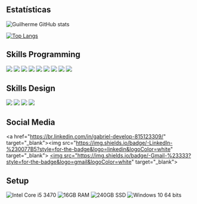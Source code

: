 ## Estatísticas
![Guilherme GitHub stats](https://github-readme-stats.vercel.app/api?username=Gabrielwebdevelop&show_icons=true&theme=tokyonight)

[![Top Langs](https://github-readme-stats.vercel.app/api/top-langs/?username=Gabrielwebdevelop)](https://github.com/anuraghazra/github-readme-stats)

## Skills Programming
<div style="display: inline_block">
  <img aling="center" src="https://img.shields.io/badge/HTML-239120?style=for-the-badge&logo=html5&logoColor=white&quot; alt="html5"/>
  <img aling="center" src="https://img.shields.io/badge/CSS-239120?&style=for-the-badge&logo=css3&logoColor=white&quot; alt="css3"/>
  <img aling="center" src="https://img.shields.io/badge/React_Native-20232A?style=for-the-badge&logo=react&logoColor=61DAFB&quot; alt="reactnative"/>
  <img aling="center" src="https://img.shields.io/badge/SQLite-07405E?style=for-the-badge&logo=sqlite&logoColor=white&quot; alt="sqlite"/>
  <img aling="center" src="https://img.shields.io/badge/MySQL-00000F?style=for-the-badge&logo=mysql&logoColor=white&quot; alt="mysql"/>
  <img aling="center" src="https://img.shields.io/badge/styled--components-DB7093?style=for-the-badge&logo=styled-components&logoColor=white&quot; alt="styledcomponents"/>
  <img aling="center" src="https://img.shields.io/badge/TypeScript-007ACC?style=for-the-badge&logo=typescript&logoColor=white&quot; alt="TypeScript"/>
  <img aling="center" src="https://img.shields.io/badge/JavaScript-yellow?style=for-the-badge&javascript&quot; alt="JavaScript"/>
  <img src="https://img.shields.io/badge/Ionic-3880FF?style=for-the-badge&logo=ionic&logoColor=white&quot; alt="Ionic"/>
</div>

## Skills Design
<div style="display: inline_block">
  <img src="https://img.shields.io/badge/Adobe%20after%20affects-CF96FD?style=for-the-badge&logo=Adobe%20after%20effects&logoColor=393665&quot; alt="Adobe After Effects"/>
  <img src="https://img.shields.io/badge/Adobe%20Illustrator-FF9A00?style=for-the-badge&logo=adobe%20illustrator&logoColor=white&quot; alt="Adobe Illustrator"/>
  <img src="https://img.shields.io/badge/Adobe%20Photoshop-31A8FF?style=for-the-badge&logo=Adobe%20Photoshop&logoColor=black&quot; alt="Adobe Photoshop"/>
  <img src="https://img.shields.io/badge/Adobe%20Premiere%20Pro-9999FF?style=for-the-badge&logo=Adobe%20Premiere%20Pro&logoColor=white&quot; alt="Adobe Premiere"/>
</div>

## Social Media
<a href="https://br.linkedin.com/in/gabriel-develop-815123309/&quot; target="_blank"><img src="https://img.shields.io/badge/-LinkedIn-%230077B5?style=for-the-badge&logo=linkedin&logoColor=white&quot; target="_blank"></a>
<a href="gabrieltechsuport23@outlook.com"><img src="https://img.shields.io/badge/-Gmail-%23333?style=for-the-badge&logo=gmail&logoColor=white&quot; target="_blank"></a>


## Setup
<div style="display: inline_block">
  <img alt="Intel Core i5 3470" src="https://img.shields.io/badge/Intel%20Core%20i5%203470-0071C5?style=for-the-badge&logo=intel&logoColor=white"/>
  <img alt="16GB RAM" src="https://img.shields.io/badge/RAM-16GB-0071C5?style=for-the-badge&logoColor=white"/>
  <img alt="240GB SSD" src="https://img.shields.io/badge/SSD-240GB-0071C5?style=for-the-badge&logoColor=white"/>
  <img alt="Windows 10 64 bits" src="https://img.shields.io/badge/Windows%2010%2064%20bits-0071C5?style=for-the-badge&logo=windows&logoColor=white"/>
</div>


